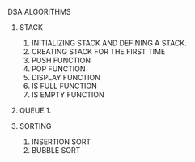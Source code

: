 DSA ALGORITHMS

1. STACK
    1. INITIALIZING STACK AND DEFINING A STACK.
    2. CREATING STACK FOR THE FIRST TIME
    3. PUSH FUNCTION 
    4. POP FUNCTION
    5. DISPLAY FUNCTION
    6. IS FULL FUNCTION
    7. IS EMPTY FUNCTION

2. QUEUE
    1. 

3. SORTING
    1. INSERTION SORT
    2. BUBBLE SORT


